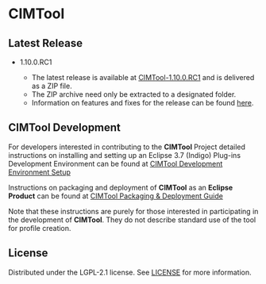 # CIMTool

## Latest Release

-   1.10.0.RC1  

    - The latest release is available at [CIMTool-1.10.0.RC1](https://github.com/CIMug-org/CIMTool/releases/tag/1.10.0.RC1) and is delivered as a ZIP file.
    - The ZIP archive need only be extracted to a designated folder.
    - Information on features and fixes for the release can be found [here](https://cimug-org.github.io/CIMTool/).


## CIMTool Development

For developers interested in contributing to the **CIMTool** Project detailed instructions on installing and setting up an Eclipse 3.7 (Indigo) Plug-ins Development Environment can be  found at [CIMTool Development Environment Setup](https://github.com/CIMug-org/CIMTool/blob/gh-pages/dev-env-setup.md)

Instructions on packaging and deployment of **CIMTool** as an **Eclipse Product** can be  found at [CIMTool Packaging & Deployment Guide](https://github.com/CIMug-org/CIMTool/blob/gh-pages/cim-tool-deploy-instructions.md)

Note that these instructions are purely for those interested in participating in the development of **CIMTool**.  They do not describe standard use of the tool for profile creation.

## License

  Distributed under the LGPL-2.1 license. See [LICENSE](LICENSE) for more information.
